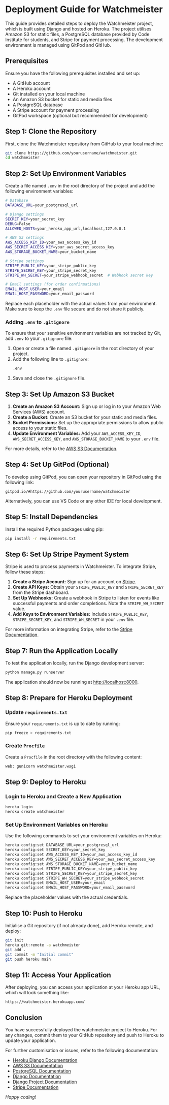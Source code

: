 # Deployment Guide for Watchmeister

This guide provides detailed steps to deploy the Watchmeister project, which is built using Django and hosted on Heroku. The project utilises Amazon S3 for static files, a PostgreSQL database provided by Code Institute for students, and Stripe for payment processing. The development environment is managed using GitPod and GitHub.

## Prerequisites

Ensure you have the following prerequisites installed and set up:

- A GitHub account
- A Heroku account
- Git installed on your local machine
- An Amazon S3 bucket for static and media files
- A PostgreSQL database
- A Stripe account for payment processing
- GitPod workspace (optional but recommended for development)

## Step 1: Clone the Repository

First, clone the Watchmeister repository from GitHub to your local machine:

```sh
git clone https://github.com/yourusername/watchmeister.git
cd watchmeister
```

## Step 2: Set Up Environment Variables

Create a file named `.env` in the root directory of the project and add the following environment variables:

```sh
# Database
DATABASE_URL=your_postgresql_url

# Django settings
SECRET_KEY=your_secret_key
DEBUG=False
ALLOWED_HOSTS=your_heroku_app_url,localhost,127.0.0.1

# AWS S3 settings
AWS_ACCESS_KEY_ID=your_aws_access_key_id
AWS_SECRET_ACCESS_KEY=your_aws_secret_access_key
AWS_STORAGE_BUCKET_NAME=your_bucket_name

# Stripe settings
STRIPE_PUBLIC_KEY=your_stripe_public_key
STRIPE_SECRET_KEY=your_stripe_secret_key
STRIPE_WH_SECRET=your_stripe_webhook_secret  # Webhook secret key

# Email settings (for order confirmations)
EMAIL_HOST_USER=your_email
EMAIL_HOST_PASSWORD=your_email_password
```

Replace each placeholder with the actual values from your environment. Make sure to keep the `.env` file secure and do not share it publicly.

### Adding `.env` to `.gitignore`

To ensure that your sensitive environment variables are not tracked by Git, add `.env` to your `.gitignore` file:

1. Open or create a file named `.gitignore` in the root directory of your project.
2. Add the following line to `.gitignore`:
   ```sh
   .env
   ```
3. Save and close the `.gitignore` file.

## Step 3: Set Up Amazon S3 Bucket

1. **Create an Amazon S3 Account:** Sign up or log in to your Amazon Web Services (AWS) account.
2. **Create a Bucket:** Create an S3 bucket for your static and media files.
3. **Bucket Permissions:** Set up the appropriate permissions to allow public access to your static files.
4. **Update Environment Variables:** Add your `AWS_ACCESS_KEY_ID`, `AWS_SECRET_ACCESS_KEY`, and `AWS_STORAGE_BUCKET_NAME` to your `.env` file.

For more details, refer to the [AWS S3 Documentation](https://docs.aws.amazon.com/AmazonS3/latest/userguide/Welcome.html).

## Step 4: Set Up GitPod (Optional)

To develop using GitPod, you can open your repository in GitPod using the following link:

```
gitpod.io/#https://github.com/yourusername/watchmeister
```

Alternatively, you can use VS Code or any other IDE for local development.

## Step 5: Install Dependencies

Install the required Python packages using pip:

```sh
pip install -r requirements.txt
```

## Step 6: Set Up Stripe Payment System

Stripe is used to process payments in Watchmeister. To integrate Stripe, follow these steps:

1. **Create a Stripe Account:** Sign up for an account on [Stripe](https://stripe.com).
2. **Create API Keys:** Obtain your `STRIPE_PUBLIC_KEY` and `STRIPE_SECRET_KEY` from the Stripe dashboard.
3. **Set Up Webhooks:** Create a webhook in Stripe to listen for events like successful payments and order completions. Note the `STRIPE_WH_SECRET` value.
4. **Add Keys to Environment Variables:** Include `STRIPE_PUBLIC_KEY`, `STRIPE_SECRET_KEY`, and `STRIPE_WH_SECRET` in your `.env` file.

For more information on integrating Stripe, refer to the [Stripe Documentation](https://stripe.com/docs).

## Step 7: Run the Application Locally

To test the application locally, run the Django development server:

```sh
python manage.py runserver
```

The application should now be running at [http://localhost:8000](http://localhost:8000).

## Step 8: Prepare for Heroku Deployment

### Update `requirements.txt`
Ensure your `requirements.txt` is up to date by running:

```sh
pip freeze > requirements.txt
```

### Create `Procfile`
Create a `Procfile` in the root directory with the following content:

```sh
web: gunicorn watchmeister.wsgi
```

## Step 9: Deploy to Heroku

### Login to Heroku and Create a New Application

```sh
heroku login
heroku create watchmeister
```

### Set Up Environment Variables on Heroku

Use the following commands to set your environment variables on Heroku:

```sh
heroku config:set DATABASE_URL=your_postgresql_url
heroku config:set SECRET_KEY=your_secret_key
heroku config:set AWS_ACCESS_KEY_ID=your_aws_access_key_id
heroku config:set AWS_SECRET_ACCESS_KEY=your_aws_secret_access_key
heroku config:set AWS_STORAGE_BUCKET_NAME=your_bucket_name
heroku config:set STRIPE_PUBLIC_KEY=your_stripe_public_key
heroku config:set STRIPE_SECRET_KEY=your_stripe_secret_key
heroku config:set STRIPE_WH_SECRET=your_stripe_webhook_secret
heroku config:set EMAIL_HOST_USER=your_email
heroku config:set EMAIL_HOST_PASSWORD=your_email_password
```

Replace the placeholder values with the actual credentials.

## Step 10: Push to Heroku

Initialise a Git repository (if not already done), add Heroku remote, and deploy:

```sh
git init
heroku git:remote -a watchmeister
git add .
git commit -m "Initial commit"
git push heroku main
```

## Step 11: Access Your Application

After deploying, you can access your application at your Heroku app URL, which will look something like:

```
https://watchmeister.herokuapp.com/
```

## Conclusion

You have successfully deployed the watchmeister project to Heroku. For any changes, commit them to your GitHub repository and push to Heroku to update your application.

For further customisation or issues, refer to the following documentation:

- [Heroku Django Documentation](https://devcenter.heroku.com/articles/django-app-configuration)
- [AWS S3 Documentation](https://docs.aws.amazon.com/AmazonS3/latest/userguide/Welcome.html)
- [PostgreSQL Documentation](https://www.postgresql.org/docs/)
- [Django Documentation](https://docs.djangoproject.com/en/stable/)
- [Django Project Documentation](https://djangoproject.com/)
- [Stripe Documentation](https://stripe.com/docs)

*Happy coding!*
